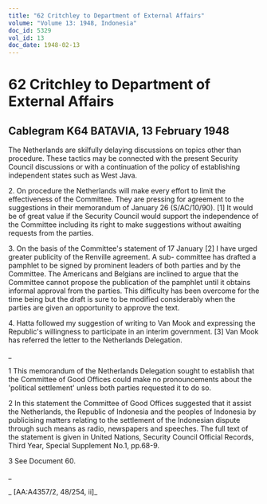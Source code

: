 ```yaml
---
title: "62 Critchley to Department of External Affairs"
volume: "Volume 13: 1948, Indonesia"
doc_id: 5329
vol_id: 13
doc_date: 1948-02-13
---
```


# 62 Critchley to Department of External Affairs

## Cablegram K64 BATAVIA, 13 February 1948

The Netherlands are skilfully delaying discussions on topics other than procedure. These tactics may be connected with the present Security Council discussions or with a continuation of the policy of establishing independent states such as West Java.

2\. On procedure the Netherlands will make every effort to limit the effectiveness of the Committee. They are pressing for agreement to the suggestions in their memorandum of January 26 (S/AC/10/90). [1] It would be of great value if the Security Council would support the independence of the Committee including its right to make suggestions without awaiting requests from the parties.

3\. On the basis of the Committee's statement of 17 January [2] I have urged greater publicity of the Renville agreement. A sub- committee has drafted a pamphlet to be signed by prominent leaders of both parties and by the Committee. The Americans and Belgians are inclined to argue that the Committee cannot propose the publication of the pamphlet until it obtains informal approval from the parties. This difficulty has been overcome for the time being but the draft is sure to be modified considerably when the parties are given an opportunity to approve the text.

4\. Hatta followed my suggestion of writing to Van Mook and expressing the Republic's willingness to participate in an interim government. [3] Van Mook has referred the letter to the Netherlands Delegation.

_

1 This memorandum of the Netherlands Delegation sought to establish that the Committee of Good Offices could make no pronouncements about the 'political settlement' unless both parties requested it to do so.

2 In this statement the Committee of Good Offices suggested that it assist the Netherlands, the Republic of Indonesia and the peoples of Indonesia by publicising matters relating to the settlement of the Indonesian dispute through such means as radio, newspapers and speeches. The full text of the statement is given in United Nations, Security Council Official Records, Third Year, Special Supplement No.1, pp.68-9.

3 See Document 60.

_

_ [AA:A4357/2, 48/254, ii]_
